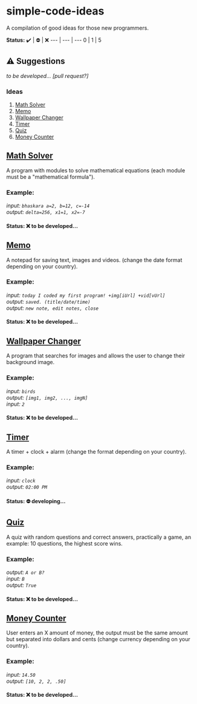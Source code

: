 # simple-code-ideas
A compilation of good ideas for those new programmers.

**Status:**
:heavy_check_mark: | :no_entry: | :x:
--- | --- | ---
0 | 1 | 5
## :warning: Suggestions
_to be developed... [pull request?]_
### Ideas
1. [Math Solver](#math-solver)
2. [Memo](#memo)
3. [Wallpaper Changer](#wallpaper-changer)
4. [Timer](#timer)
5. [Quiz](#quiz)
6. [Money Counter](#money-counter)
## [Math Solver](https://github.com/dudushy/simple-code-ideas/tree/math-solver)
A program with modules to solve mathematical equations (each module must be a "mathematical formula").
### Example:
_input: `bhaskara a=2, b=12, c=-14`_\
_output: `delta=256, x1=1, x2=-7`_

#### Status: :x: to be developed...

## [Memo](https://github.com/dudushy/simple-code-ideas/tree/memo)
A notepad for saving text, images and videos. (change the date format depending on your country).
### Example:
_input: `today I coded my first program! +img[iUrl] +vid[vUrl]`_\
_output: `saved. (title/date/time)`_\
_output: `new note, edit notes, close`_
#### Status: :x: to be developed...

## [Wallpaper Changer](https://github.com/dudushy/simple-code-ideas/tree/wallpaper-changer)
A program that searches for images and allows the user to change their background image.
### Example:
_input: `birds`_\
_output: `[img1, img2, ..., imgN]`_\
_input: `2`_
#### Status: :x: to be developed...

## [Timer](https://github.com/dudushy/simple-code-ideas/tree/timer)
A timer + clock + alarm (change the format depending on your country).
### Example:
_input: `clock`_\
_output: `02:00 PM`_
#### Status: :no_entry: developing...

## [Quiz](https://github.com/dudushy/simple-code-ideas/tree/quiz)
A quiz with random questions and correct answers, practically a game, an example: 10 questions, the highest score wins.
### Example:
_output: `A or B?`_\
_input: `B`_\
_output: `True`_
#### Status: :x: to be developed...

## [Money Counter](https://github.com/dudushy/simple-code-ideas/tree/money-counter)
User enters an X amount of money, the output must be the same amount but separated into dollars and cents (change currency depending on your country).
### Example:
_input: `14.50`_\
_output: `[10, 2, 2, .50]`_
#### Status: :x: to be developed...
